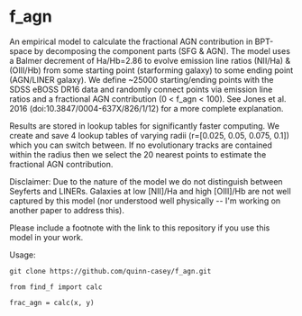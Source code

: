 # f_agn
An empirical model to calculate the fractional AGN contribution in BPT-space by decomposing the component parts (SFG & AGN). The model uses a Balmer decrement of Ha/Hb=2.86 to evolve 
emission line ratios (NII/Ha) & (OIII/Hb) from some starting point (starforming galaxy) to some ending point (AGN/LINER galaxy). We 
define ~25000 starting/ending points with the SDSS eBOSS DR16 data and randomly connect points via emission line ratios and a 
fractional AGN contribution (0 < f_agn < 100). See Jones et al. 2016 (doi:10.3847/0004-637X/826/1/12) for a more complete explanation.

Results are stored in lookup tables for significantly faster computing. We create and save 4 lookup tables of varying radii (r=[0.025, 0.05, 0.075, 0.1]) which you can switch between. If no evolutionary tracks are contained within the radius then we select the 20 nearest points to estimate the fractional AGN contribution. 

Disclaimer: Due to the nature of the model we do not distinguish between Seyferts and LINERs. Galaxies at low [NII]/Ha and high [OIII]/Hb are not well captured by this model (nor understood well physically -- I'm working on another paper to address this). 

Please include a footnote with the link to this repository if you use this model in your work.

Usage:

`git clone https://github.com/quinn-casey/f_agn.git`

`from find_f import calc`

`frac_agn = calc(x, y)`
